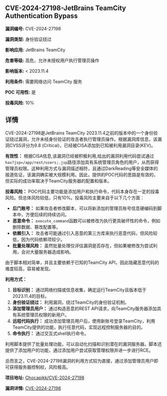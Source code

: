 ## CVE-2024-27198-JetBrains TeamCity Authentication Bypass

**漏洞编号:** CVE-2024-27198

**漏洞类型:** 身份验证绕过

**影响应用:** JetBrains TeamCity

**危害等级:** 高危，允许未授权用户执行管理员操作

**影响版本:** < 2023.11.4

**利用条件:** 需要网络访问 TeamCity 服务

**POC 可用性:** 是

**投毒风险:** 10%

## 详情

CVE-2024-27198是JetBrains TeamCity 2023.11.4之前的版本中的一个身份验证绕过漏洞，允许未经身份验证的攻击者执行管理员操作。根据漏洞库信息，该漏洞CVSS评分为9.8 (Critical)，已经被CISA添加到已知被利用漏洞目录(KEV)。

**有效性：**
根据CISA信息,该漏洞已经被积极利用,给出的漏洞利用代码尝试通过`hax?jsp=/app/rest/users;.jsp`路径添加具有系统管理员角色的用户，从而获得管理员权限。这种利用方式与漏洞描述相符，且通过DarkReading等安全媒体的报道佐证，该漏洞确实被大规模利用。因此，提供的POC代码的思路是有效的，但实际的成功率取决于TeamCity服务器的配置和版本。

**投毒风险：**
POC代码主要功能是添加用户和执行命令，代码本身存在一定的投毒风险。但总体风险较低，只有10%。投毒风险主要来自于以下几个方面：

*   **后门账号：**  如果攻击者修改脚本，可以将新添加的管理员账号信息硬编码到脚本中，方便后续的持续访问。
*   **恶意命令：**  `execute_command`函数可以被修改为执行更具破坏性的命令，例如删除数据、篡改配置等。
*   **依赖引入：**  攻击者可能通过引入恶意的第三方库来执行恶意代码，但风险较低，因为代码依赖项较少。
*   **批量处理风险：** 虽然批量处理仅评估漏洞是否存在，但如果被修改为尝试利用，会对大量服务器造成影响。

由于脚本相对简单，并且主要依赖于已知的TeamCity API，因此隐藏恶意代码的难度较高，容易被发现。

**利用方式：**

1.  **目标识别：**  通过网络扫描或信息收集，确定运行TeamCity且版本低于2023.11.4的目标。
2.  **身份验证绕过：**  利用漏洞，绕过TeamCity的身份验证机制。
3.  **添加管理员用户：**  通过构造恶意的REST API请求，向TeamCity服务器添加具有系统管理员权限的新用户。
4.  **远程代码执行：**  成功添加管理员用户后，使用新账号登录TeamCity，利用TeamCity提供的功能，执行任意代码，实现远程控制服务器的目的。
5.  **命令执行：** 通过交互式shell执行命令。

利用脚本提供了批量处理功能，可以自动化扫描和识别潜在的漏洞服务器。脚本还提供了添加用户的功能，通过添加用户尝试获取管理权限并进一步进行RCE。

总而言之，CVE-2024-27198漏洞的利用方式较为直接，通过添加管理员用户即可获得服务器控制权，风险极高。

**项目地址:** [Chocapikk/CVE-2024-27198](https://github.com/Chocapikk/CVE-2024-27198)

**漏洞详情:** [CVE-2024-27198](https://nvd.nist.gov/vuln/detail/CVE-2024-27198)